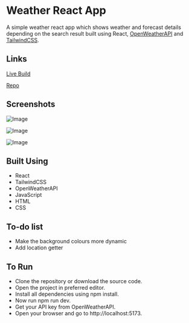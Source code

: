 # Weather React App
A simple weather react app which shows weather and forecast details depending on the search result built using React, [OpenWeatherAPI](https://openweathermap.org/api) and [TailwindCSS](https://tailwindcss.com/).

## Links
[Live Build](https://web-weather-checker.netlify.app/)

[Repo](https://github.com/Ishan-Nobu/Weather-App)

## Screenshots
![Image](https://github.com/user-attachments/assets/ea82c3c2-bf8c-4580-9962-a777f7671d6b)

![Image](https://github.com/user-attachments/assets/a69a9c0b-5231-42ec-8858-8e4a95765e46)

![Image](https://github.com/user-attachments/assets/ca1f88cc-1db0-448d-9a2a-8f81d4d23ee7)

## Built Using
- React
- TailwindCSS
- OpenWeatherAPI
- JavaScript
- HTML
- CSS

## To-do list
- Make the background colours more dynamic
- Add location getter

## To Run
- Clone the repository or download the source code.
- Open the project in preferred editor.
- Install all dependencies using npm install.
- Now run npm run dev.
- Get your API key from OpenWeatherAPI.
- Open your browser and go to http://localhost:5173.



